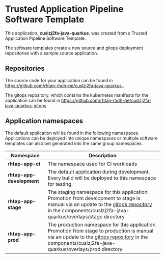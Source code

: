 # Trusted Application Pipeline Software Template

This application, **cuslzj2fa-java-quarkus**, was created from a Trusted Application Pipeline Software Template.

The software templates create a new source and gitops deployment repositories with a sample source application. 

## Repositories

The source code for your application can be found in [https://github.com/rhtap-rhdh-qe/cuslzj2fa-java-quarkus ](https://github.com/rhtap-rhdh-qe/cuslzj2fa-java-quarkus ).
 
The gitops repository, which contains the kubernetes manifests for the application can be found in 
[https://github.com/rhtap-rhdh-qe/cuslzj2fa-java-quarkus-gitops ](https://github.com/rhtap-rhdh-qe/cuslzj2fa-java-quarkus-gitops ) 

## Application namespaces 

The default application will be found in the following namespaces. Applications can be deployed into unique namespaces or multiple software templates can also bet generated into the same group namespaces.  

|  Namespace   |  Description   |  
| -------- | -------- |
| **rhtap-app-ci** | The namespace used for CI workloads |
| **rhtap-app-development** | The default application during development. Every build will be deployed to this namespace for testing. |
| **rhtap-app-stage** | The staging namespace for this application. Promotion from development to stage is manual via an update to the [gitops repository](https://github.com/rhtap-rhdh-qe/cuslzj2fa-java-quarkus-gitops ) in the components/cuslzj2fa-java-quarkus/overlays/stage directory |
| **rhtap-app-prod** | The production namespace for this application. Promotion from stage to production is manual via an update to the [gitops repository](https://github.com/rhtap-rhdh-qe/cuslzj2fa-java-quarkus-gitops ) in the components/cuslzj2fa-java-quarkus/overlays/prod directory |